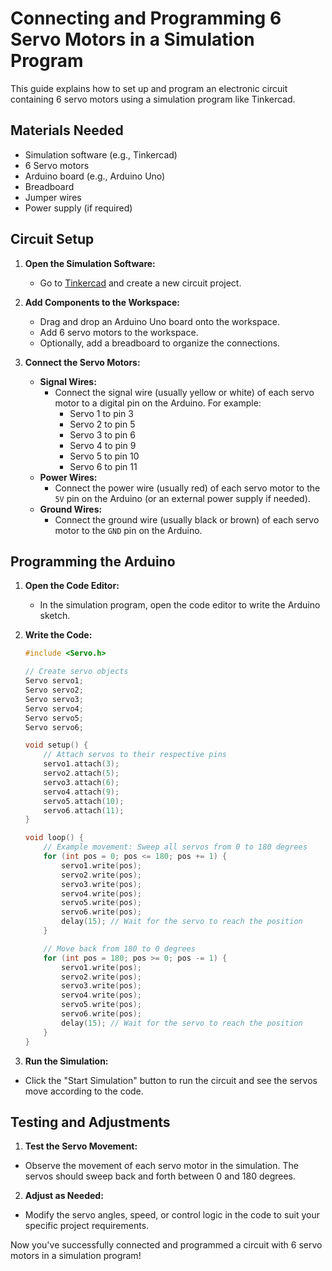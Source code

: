 # Connecting and Programming 6 Servo Motors in a Simulation Program

This guide explains how to set up and program an electronic circuit containing 6 servo motors using a simulation program like Tinkercad.

## Materials Needed
- Simulation software (e.g., Tinkercad)
- 6 Servo motors
- Arduino board (e.g., Arduino Uno)
- Breadboard
- Jumper wires
- Power supply (if required)

## Circuit Setup

1. **Open the Simulation Software:**
   - Go to [Tinkercad](https://www.tinkercad.com/) and create a new circuit project.

2. **Add Components to the Workspace:**
   - Drag and drop an Arduino Uno board onto the workspace.
   - Add 6 servo motors to the workspace.
   - Optionally, add a breadboard to organize the connections.

3. **Connect the Servo Motors:**
   - **Signal Wires:**
     - Connect the signal wire (usually yellow or white) of each servo motor to a digital pin on the Arduino. For example:
       - Servo 1 to pin 3
       - Servo 2 to pin 5
       - Servo 3 to pin 6
       - Servo 4 to pin 9
       - Servo 5 to pin 10
       - Servo 6 to pin 11
   - **Power Wires:**
     - Connect the power wire (usually red) of each servo motor to the `5V` pin on the Arduino (or an external power supply if needed).
   - **Ground Wires:**
     - Connect the ground wire (usually black or brown) of each servo motor to the `GND` pin on the Arduino.

## Programming the Arduino

1. **Open the Code Editor:**
   - In the simulation program, open the code editor to write the Arduino sketch.

2. **Write the Code:**

   ```cpp
   #include <Servo.h>

   // Create servo objects
   Servo servo1;
   Servo servo2;
   Servo servo3;
   Servo servo4;
   Servo servo5;
   Servo servo6;

   void setup() {
       // Attach servos to their respective pins
       servo1.attach(3);
       servo2.attach(5);
       servo3.attach(6);
       servo4.attach(9);
       servo5.attach(10);
       servo6.attach(11);
   }

   void loop() {
       // Example movement: Sweep all servos from 0 to 180 degrees
       for (int pos = 0; pos <= 180; pos += 1) {
           servo1.write(pos);
           servo2.write(pos);
           servo3.write(pos);
           servo4.write(pos);
           servo5.write(pos);
           servo6.write(pos);
           delay(15); // Wait for the servo to reach the position
       }

       // Move back from 180 to 0 degrees
       for (int pos = 180; pos >= 0; pos -= 1) {
           servo1.write(pos);
           servo2.write(pos);
           servo3.write(pos);
           servo4.write(pos);
           servo5.write(pos);
           servo6.write(pos);
           delay(15); // Wait for the servo to reach the position
       }
   }

3. **Run the Simulation:**

   
- Click the "Start Simulation" button to run the circuit and see the servos move according to the code.


## Testing and Adjustments

1. **Test the Servo Movement:** 

- Observe the movement of each servo motor in the simulation. The servos should sweep back and forth between 0 and 180 degrees.

2. **Adjust as Needed:** 

- Modify the servo angles, speed, or control logic in the code to suit your specific project requirements.

Now you've successfully connected and programmed a circuit with 6 servo motors in a simulation program!
